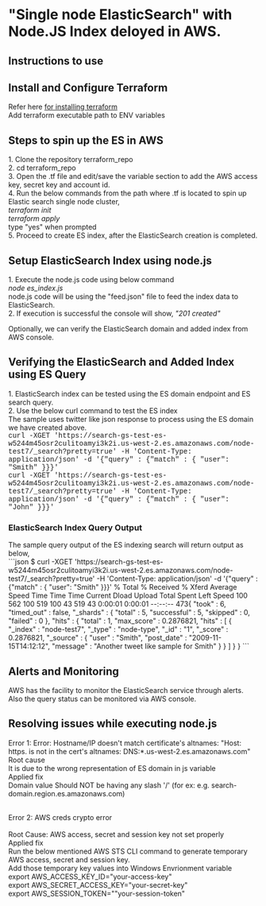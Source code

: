 # "Single node ElasticSearch" with Node.JS Index deloyed in AWS.
<h2>
  Instructions to use
  </h2>
 
 <h2>
  Install and Configure Terraform
  </h2>
  Refer here <a href="https://www.terraform.io/downloads.html">for installing terraform</a><br>
  Add terraform executable path to ENV variables
  
 
 <h2>
  Steps to spin up the ES in AWS 
  </h2>
 1. Clone the repository terraform_repo<br>
 2. cd terraform_repo<br>
 3. Open the .tf file and edit/save the variable section to add the AWS access key, secret key and account id.<br>
 4. Run the below commands from the path where .tf is located to spin up Elastic search single node cluster,<br>
<i>
 terraform init<br>
 terraform apply<br></i>
 type "yes" when prompted<br>
 5. Proceed to create ES index, after the ElasticSearch creation is completed.<br>

 <h2>
 Setup ElasticSearch Index using node.js
 </h2>
 1. Execute the node.js code using below command<br>
 <i>node es_index.js</i><br>
 node.js code will be using the "feed.json" file to feed the index data to ElasticSearch.<br>
 2. If execution is successful the console will show, <i>"201 created"</i><br>
 
 Optionally, we can verify the ElasticSearch domain and added index from AWS console.<br>
 
 <h2>
 Verifying the ElasticSearch and Added Index using ES Query
 </h2>
 1. ElasticSearch index can be tested using the ES domain endpoint and ES search query.<br>
 2. Use the below curl command to test the ES index<br>
 The sample uses twitter like json response to process using the ES domain we have created above.<br>
 <font face='courier new'>
  curl -XGET 'https://search-gs-test-es-w5244m45osr2culitoamyi3k2i.us-west-2.es.amazonaws.com/node-test7/_search?pretty=true' -H 'Content-Type: application/json' -d '{"query" : {"match" : { "user": "Smith" }}}'<br>
  curl -XGET 'https://search-gs-test-es-w5244m45osr2culitoamyi3k2i.us-west-2.es.amazonaws.com/node-test7/_search?pretty=true' -H 'Content-Type: application/json' -d '{"query" : {"match" : { "user": "John" }}}'<br>
</font>
<h3>
ElasticSearch Index Query Output
</h3> 
The sample query output of the ES indexing search will return output as below,<br>
```json
$ curl -XGET 'https://search-gs-test-es-w5244m45osr2culitoamyi3k2i.us-west-2.es.amazonaws.com/node-test7/_search?pretty=true' -H 'Content-Type: application/json' -d '{"query" : {"match" : { "user": "Smith" }}}'
  % Total    % Received % Xferd  Average Speed   Time    Time     Time  Current
                                 Dload  Upload   Total   Spent    Left  Speed
100   562  100   519  100    43    519     43  0:00:01  0:00:01 --:--:--   473{
  "took" : 6,
  "timed_out" : false,
  "_shards" : {
    "total" : 5,
    "successful" : 5,
    "skipped" : 0,
    "failed" : 0
  },
  "hits" : {
    "total" : 1,
    "max_score" : 0.2876821,
    "hits" : [
      {
        "_index" : "node-test7",
        "_type" : "node-type",
        "_id" : "1",
        "_score" : 0.2876821,
        "_source" : {
          "user" : "Smith",
          "post_date" : "2009-11-15T14:12:12",
          "message" : "Another tweet like sample for Smith"
        }
      }
    ]
  }
}
```

<h2>
Alerts and Monitoring
</h2>
AWS has the facility to monitor the ElasticSearch service through alerts.<br>
Also the query status can be monitored via AWS console.
 
<h2>
Resolving issues while executing node.js
</h2> 
Error 1: Error: Hostname/IP doesn't match certificate's altnames: "Host: https. is
 not in the cert's altnames: DNS:*.us-west-2.es.amazonaws.com"
<br>
Root cause<br>
It is due to the wrong representation of ES domain in js variable<br>
Applied fix<br>
Domain value Should NOT be having any slash '/' (for ex: e.g. search-domain.region.es.amazonaws.com)<br><br>

Error 2: AWS creds crypto error<br>
<br>
Root Cause: AWS access, secret and session key not set properly<br>
Applied fix<br>
Run the below mentioned AWS STS CLI command to generate temporary AWS access, secret and session key.<br>
Add those temporary key values into Windows Envrionment variable<br>
export AWS_ACCESS_KEY_ID="your-access-key"<br>
export AWS_SECRET_ACCESS_KEY="your-secret-key"<br>
export AWS_SESSION_TOKEN=""your-session-token"<br><br>

